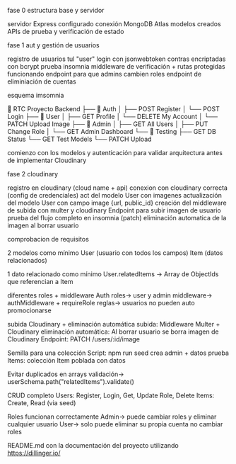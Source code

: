 fase 0 estructura base y servidor

servidor Express configurado
conexión MongoDB Atlas
modelos creados
APIs de prueba y verificación de estado

fase 1 aut y gestión de usuarios

registro de usuarios tul "user"
login con jsonwebtoken
contras encriptadas con bcrypt
prueba insomnia
middleware de verificación + rutas protegidas funcionando
endpoint para que admins cambien roles
endpoint de eliminiación de cuentas

esquema imsomnia

📁 RTC Proyecto Backend
├── 🔐 Auth
│ ├── POST Register
│ └── POST Login
├── 👤 User
│ ├── GET Profile
│ └── DELETE My Account
│ └── PATCH Upload Image
├── 👑 Admin
│ ├── GET All Users
│ ├── PUT Change Role
│ └── GET Admin Dashboard
└── 🧪 Testing
├── GET DB Status
└── GET Test Models
└── PATCH Upload

comienzo con los modelos y autenticación para validar arquitectura antes de implementar Cloudinary

fase 2 cloudinary

registro en cloudinary (cloud name + api)
conexion con cloudinary correcta (config de credenciales)
act del modelo User con imagenes
actualización del modelo User con campo image {url, public_id}
creación del middleware de subida con multer y cloudinary
Endpoint para subir imagen de usuario
prueba del flujo completo en insomnia (patch)
eliminación automatica de la imagen al borrar usuario

comprobacion de requisitos

2 modelos como mínimo
User (usuario con todos los campos)
Item (datos relacionados)

1 dato relacionado como mínimo
User.relatedItems → Array de ObjectIds que referencian a Item

diferentes roles + middleware Auth
roles-> user y admin
middleware-> authMiddleware + requireRole
reglas-> usuarios no pueden auto promocionarse

subida Cloudinary + eliminación automática
subida: Middleware Multer + Cloudinary
eliminación automática: Al borrar usuario se borra imagen de Cloudinary
Endpoint: PATCH /users/:id/image

Semilla para una colección
Script: npm run seed crea admin + datos prueba
Items: colección Item poblada con datos

Evitar duplicados en arrays
validación-> userSchema.path("relatedItems").validate()

CRUD completo
Users: Register, Login, Get, Update Role, Delete
Items: Create, Read (via seed)

Roles funcionan correctamente
Admin-> puede cambiar roles y eliminar cualquier usuario
User-> solo puede eliminar su propia cuenta no cambiar roles

README.md con la documentación del proyecto utilizando https://dillinger.io/

